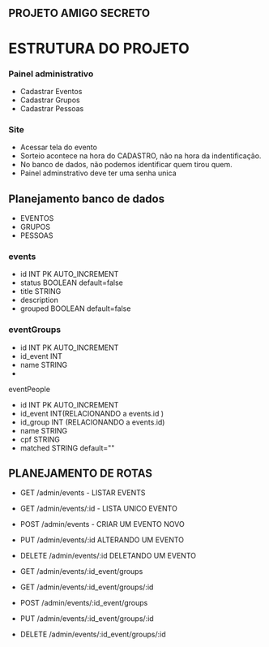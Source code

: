  ## PROJETO AMIGO SECRETO 

 # ESTRUTURA DO PROJETO 
 ### Painel administrativo
 - Cadastrar Eventos
 - Cadastrar Grupos
 - Cadastrar Pessoas 
 

 ### Site 
 - Acessar tela do evento
 - Sorteio acontece na hora do CADASTRO, não na hora da indentificação.
 - No banco de dados, não podemos identificar quem tirou quem.
 - Painel adminstrativo deve ter uma senha unica


 ## Planejamento banco de dados  

 - EVENTOS
 - GRUPOS
 - PESSOAS 

### events
- id INT PK AUTO_INCREMENT
- status BOOLEAN default=false
- title STRING 
- description
- grouped BOOLEAN default=false

### eventGroups

- id INT PK AUTO_INCREMENT 
- id_event INT   
- name STRING
-  

eventPeople
- id INT PK AUTO_INCREMENT
- id_event INT(RELACIONANDO a events.id )
- id_group INT (RELACIONANDO a events.id)
- name STRING 
- cpf STRING  
- matched STRING default=""


## PLANEJAMENTO DE ROTAS 

- GET  /admin/events  -  LISTAR EVENTS
- GET  /admin/events/:id - LISTA UNICO EVENTO 
- POST /admin/events -  CRIAR UM EVENTO NOVO 
- PUT  /admin/events/:id ALTERANDO UM EVENTO
- DELETE /admin/events/:id DELETANDO UM EVENTO



- GET  /admin/events/:id_event/groups 
- GET  /admin/events/:id_event/groups/:id 
- POST /admin/events/:id_event/groups  
- PUT  /admin/events/:id_event/groups/:id  
- DELETE /admin/events/:id_event/groups/:id  




  




